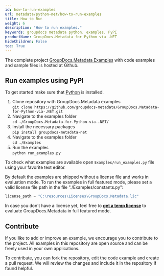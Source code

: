 ```yaml
---
id: how-to-run-examples
url: metadata/python-net/how-to-run-examples
title: How to Run
weight: 6
description: "How to run examples."
keywords: groupdocs metadata python, examples, PyPI
productName: GroupDocs.Metadata for Python via .NET
hideChildren: False
toc: True
---
```


The complete project [GroupDocs.Metadata Examples](https://github.com/groupdocs-metadata/GroupDocs.Metadata-for-Python-via-.NET) with code examples and sample files is hosted at Github.

## Run examples using PyPI

To get started make sure that [Python](https://www.python.org/) is installed.

1. Clone repository with GroupDocs.Metadata examples\
`git clone https://github.com/groupdocs-metadata/GroupDocs.Metadata-for-Python-via-.NET.git`
2. Navigate to the examples folder\
`cd ./GroupDocs.Metadata-for-Python-via-.NET/`
3. Install the necessary packages\
`pip install groupdocs-metadata-net`
4. Navigate to the examples folder\
`cd ./Examples`
5. Run the examples\
`python run_examples.py`

To check what examples are available open `Examples/run_examples.py` file using your favorite text editor.

By default the examples are shipped without a license file and works in evaluation mode.
To run the examples in full featured mode, please set a valid license file path in the file "./Examples/constants.py":
```python
license_path = "С:\resources\Licenses\GroupDocs.Metadata.lic"
```
In case you don't have a license yet, feel free to [**get a temp license**](https://purchase.groupdocs.com/temporary-license) to evaluate GroupDocs.Metadata in full featured mode.


## Contribute

If you like to add or improve an example, we encourage you to contribute to the project. All examples in this repository are open source and can be freely used in your own applications.

To contribute, you can fork the repository, edit the code example and create a pull request. We will review the changes and include it in the repository if found helpful.
